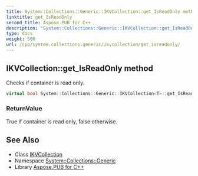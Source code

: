 ```yaml
---
title: System::Collections::Generic::IKVCollection::get_IsReadOnly method
linktitle: get_IsReadOnly
second_title: Aspose.PUB for C++
description: 'System::Collections::Generic::IKVCollection::get_IsReadOnly method. Checks if container is read only in C++.'
type: docs
weight: 500
url: /cpp/system.collections.generic/ikvcollection/get_isreadonly/
---
```

## IKVCollection::get_IsReadOnly method


Checks if container is read only.

```cpp
virtual bool System::Collections::Generic::IKVCollection<T>::get_IsReadOnly() const override
```


### ReturnValue

True if container is read only, false otherwise.

## See Also

* Class [IKVCollection](../)
* Namespace [System::Collections::Generic](../../)
* Library [Aspose.PUB for C++](../../../)
